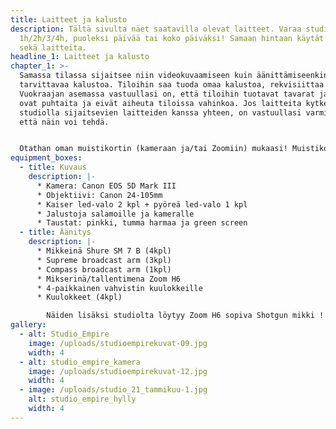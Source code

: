 ```yaml
---
title: Laitteet ja kalusto
description: Tältä sivulta näet saatavilla olevat laitteet. Varaa studio
  1h/2h/3/4h, puoleksi päivää tai koko päiväksi! Samaan hintaan käytät tiloja
  sekä laitteita.
headline_1: Laitteet ja kalusto
chapter_1: >-
  Samassa tilassa sijaitsee niin videokuvaamiseen kuin äänittämiseenkin
  tarvittavaa kalustoa. Tiloihin saa tuoda omaa kalustoa, rekvisiittaa yms.
  Vuokraajan asemassa vastuullasi on, että tiloihin tuotavat tavarat ja laitteet
  ovat puhtaita ja eivät aiheuta tiloissa vahinkoa. Jos laitteita kytketään
  studiolla sijaitsevien laitteiden kanssa yhteen, on vastuullasi varmistaa,
  että näin voi tehdä.


  Otathan oman muistikortin (kameraan ja/tai Zoomiin) mukaasi! Muistikortin tulisi olla normaalikokoinen SD-kortti, nopeusluokaltaan Class 10.​ Tiloissa on myös keittiö ja WC, joiden käyttö kuuluu vuokrahintaan. Käytössäsi on myös keittiö, josta löytyy kahvinkeitin, vedenkeitin, mikro sekä astioita ja aterimia.
equipment_boxes:
  - title: Kuvaus
    description: |-
      * Kamera: Canon EOS 5D Mark III
      * Objektiivi: Canon 24-105mm
      * Kaiser led-valo 2 kpl + pyöreä led-valo 1 kpl
      * Jalustoja salamoille ja kameralle
      * Taustat: pinkki, tumma harmaa ja green screen
  - title: Äänitys
    description: |-
      * Mikkeinä Shure SM 7 B (4kpl)
      * Supreme broadcast arm (3kpl)
      * Compass broadcast arm (1kpl)
      * Mikserinä/tallentimena Zoom H6
      * 4-paikkainen vahvistin kuulokkeille
      * Kuulokkeet (4kpl)

        Näiden lisäksi studiolta löytyy Zoom H6 sopiva Shotgun mikki !
gallery:
  - alt: Studio_Empire
    image: /uploads/studioempirekuvat-09.jpg
    width: 4
  - alt: studio_empire_kamera
    image: /uploads/studioempirekuvat-12.jpg
    width: 4
  - image: /uploads/studio_21_tammikuu-1.jpg
    alt: studio_empire_hylly
    width: 4
---
```

